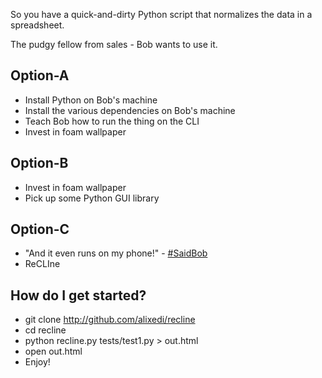 So you have a quick-and-dirty Python script that normalizes the data in a spreadsheet.

The pudgy fellow from sales - Bob wants to use it.

Option-A
--------

* Install Python on Bob's machine
* Install the various dependencies on Bob's machine
* Teach Bob how to run the thing on the CLI
* Invest in foam wallpaper


Option-B
--------

* Invest in foam wallpaper
* Pick up some Python GUI library


Option-C
--------

* "And it even runs on my phone!" - [#SaidBob](http://twitter.com/#SaidBob)
* ReCLIne


How do I get started?
---------------------

* git clone http://github.com/alixedi/recline
* cd recline
* python recline.py tests/test1.py > out.html
* open out.html
* Enjoy!
